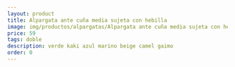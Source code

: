 ```yaml
---
layout: product
title: Alpargata ante cuña media sujeta con hebilla
image: img/productos/alpargatas/Alpargata ante cuña media sujeta con hebilla=59=doble=verde kaki azul marino beige camel gaimo.webp
price: 59
tags: doble
description: verde kaki azul marino beige camel gaimo
order: 0
---
```


